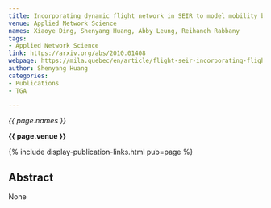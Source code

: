 ```yaml
---
title: Incorporating dynamic flight network in SEIR to model mobility between populations
venue: Applied Network Science
names: Xiaoye Ding, Shenyang Huang, Abby Leung, Reihaneh Rabbany
tags:
- Applied Network Science
link: https://arxiv.org/abs/2010.01408
webpage: https://mila.quebec/en/article/flight-seir-incorporating-flight-data-to-improve-epidemiological-modelling-and-disease-outbreak-prevention/
author: Shenyang Huang
categories: 
- Publications
- TGA

---
```


*{{ page.names }}*

**{{ page.venue }}**

{% include display-publication-links.html pub=page %}

## Abstract

None